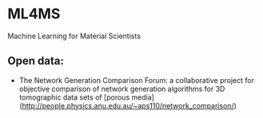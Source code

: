 # ML4MS
Machine Learning for Material Scientists

## Open data:

- The Network Generation Comparison Forum: a collaborative project for objective comparison of network generation algorithms for 3D tomographic data sets of [porous media]
(http://people.physics.anu.edu.au/~aps110/network_comparison/)
